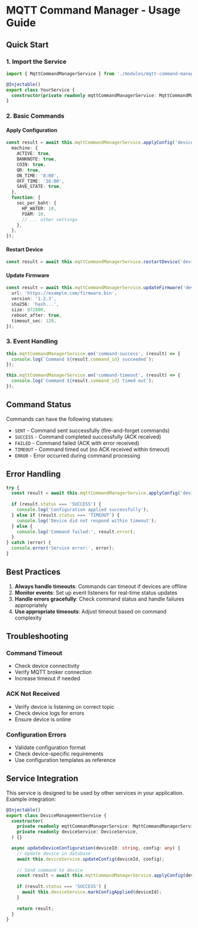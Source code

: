 # MQTT Command Manager - Usage Guide

## Quick Start

### 1. Import the Service

```typescript
import { MqttCommandManagerService } from './modules/mqtt-command-manager';

@Injectable()
export class YourService {
  constructor(private readonly mqttCommandManagerService: MqttCommandManagerService) {}
}
```

### 2. Basic Commands

#### Apply Configuration
```typescript
const result = await this.mqttCommandManagerService.applyConfig('device-001', {
  machine: {
    ACTIVE: true,
    BANKNOTE: true,
    COIN: true,
    QR: true,
    ON_TIME: '8:00',
    OFF_TIME: '16:00',
    SAVE_STATE: true,
  },
  function: {
    sec_per_baht: {
      HP_WATER: 10,
      FOAM: 10,
      // ... other settings
    },
  },
});
```

#### Restart Device
```typescript
const result = await this.mqttCommandManagerService.restartDevice('device-001', 5);
```

#### Update Firmware
```typescript
const result = await this.mqttCommandManagerService.updateFirmware('device-001', {
  url: 'https://example.com/firmware.bin',
  version: '1.2.3',
  sha256: 'hash...',
  size: 972800,
  reboot_after: true,
  timeout_sec: 120,
});
```

### 3. Event Handling

```typescript
this.mqttCommandManagerService.on('command-success', (result) => {
  console.log(`Command ${result.command_id} succeeded`);
});

this.mqttCommandManagerService.on('command-timeout', (result) => {
  console.log(`Command ${result.command_id} timed out`);
});
```

## Command Status

Commands can have the following statuses:

- `SENT` - Command sent successfully (fire-and-forget commands)
- `SUCCESS` - Command completed successfully (ACK received)
- `FAILED` - Command failed (ACK with error received)
- `TIMEOUT` - Command timed out (no ACK received within timeout)
- `ERROR` - Error occurred during command processing

## Error Handling

```typescript
try {
  const result = await this.mqttCommandManagerService.applyConfig('device-001', config);
  
  if (result.status === 'SUCCESS') {
    console.log('Configuration applied successfully');
  } else if (result.status === 'TIMEOUT') {
    console.log('Device did not respond within timeout');
  } else {
    console.log('Command failed:', result.error);
  }
} catch (error) {
  console.error('Service error:', error);
}
```

## Best Practices

1. **Always handle timeouts**: Commands can timeout if devices are offline
2. **Monitor events**: Set up event listeners for real-time status updates
3. **Handle errors gracefully**: Check command status and handle failures appropriately
4. **Use appropriate timeouts**: Adjust timeout based on command complexity

## Troubleshooting

### Command Timeout
- Check device connectivity
- Verify MQTT broker connection
- Increase timeout if needed

### ACK Not Received
- Verify device is listening on correct topic
- Check device logs for errors
- Ensure device is online

### Configuration Errors
- Validate configuration format
- Check device-specific requirements
- Use configuration templates as reference

## Service Integration

This service is designed to be used by other services in your application. Example integration:

```typescript
@Injectable()
export class DeviceManagementService {
  constructor(
    private readonly mqttCommandManagerService: MqttCommandManagerService,
    private readonly deviceService: DeviceService,
  ) {}

  async updateDeviceConfiguration(deviceId: string, config: any) {
    // Update device in database
    await this.deviceService.updateConfig(deviceId, config);
    
    // Send command to device
    const result = await this.mqttCommandManagerService.applyConfig(deviceId, config);
    
    if (result.status === 'SUCCESS') {
      await this.deviceService.markConfigApplied(deviceId);
    }
    
    return result;
  }
}
```